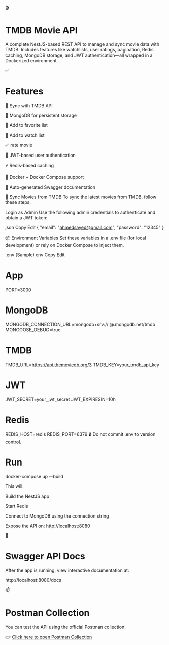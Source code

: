 🎬 
# TMDB Movie API
A complete NestJS-based REST API to manage and sync movie data with TMDB. Includes features like watchlists, user ratings, pagination, Redis caching, MongoDB storage, and JWT authentication—all wrapped in a Dockerized environment.

✅ 
# Features

🔄 Sync with TMDB API

🧾 MongoDB for persistent storage

🧾 Add to favorite list

🧾 Add to watch list

✅ rate movie

🔐 JWT-based user authentication

⚡ Redis-based caching

🐳 Docker + Docker Compose support

📑 Auto-generated Swagger documentation


🔄 Sync Movies from TMDB
To sync the latest movies from TMDB, follow these steps:

Login as Admin
Use the following admin credentials to authenticate and obtain a JWT token:

json
Copy
Edit
{
  "email": "ahmedsayed@gmail.com",
  "password": "12345"
}


📦 Environment Variables
Set these variables in a .env file (for local development) or rely on Docker Compose to inject them.

.env (Sample)
env
Copy
Edit
# App
PORT=3000

# MongoDB
MONGODB_CONNECTION_URL=mongodb+srv://<username>:<password>@<cluster>.mongodb.net/tmdb
MONGOOSE_DEBUG=true

# TMDB
TMDB_URL=https://api.themoviedb.org/3
TMDB_KEY=your_tmdb_api_key

# JWT
JWT_SECRET=your_jwt_secret
JWT_EXPIRESIN=10h

# Redis
REDIS_HOST=redis
REDIS_PORT=6379
🔒 Do not commit .env to version control.


# Run
docker-compose up --build


This will:

Build the NestJS app

Start Redis

Connect to MongoDB using the connection string

Expose the API on: http://localhost:8080

📘 
# Swagger API Docs
After the app is running, view interactive documentation at:

http://localhost:8080/docs



📫 
# Postman Collection

You can test the API using the official Postman collection:

👉 [Click here to open Postman Collection](https://ahmedsayed1712-5849546.postman.co/workspace/My-Workspace~56646d9d-b91d-44aa-a686-1f245e94f620/collection/47381456-268faf7e-7d5f-44e7-80eb-57757a05e3fc?action=share&creator=47381456)

